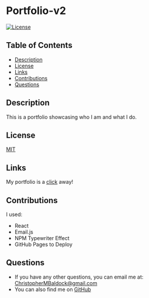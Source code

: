 # Portfolio-v2

  [![License](https://img.shields.io/badge/License-MIT-blue.svg)](https://opensource.org/licenses/MIT)

  ## Table of Contents
  - [Description](#description)
  - [License](#license)
  - [Links](#link)
  - [Contributions](#contributions)
  - [Questions](#questions)

  
  ## Description
  <a name= 'description'></a>
  This is a portfolio showcasing who I am and what I do.

  ## License
  <a name= 'license'></a>
  [MIT](https://mit-license.org/)

  ## Links
  <a name= 'link'></a>
  My portfolio is a [click](cbaldock2.github.io/Portfolio-v2) away!
  

  ## Contributions
  <a name= 'contributions'></a>
  I used:
  - React
  - Email.js
  - NPM Typewriter Effect
  - GitHub Pages to Deploy

  ## Questions
  <a name= 'questions'></a>
  - If you have any other questions, you can email me at: ChristopherMBaldock@gmail.com
  - You can also find me on [GitHub](https://github.com/cbaldock2)